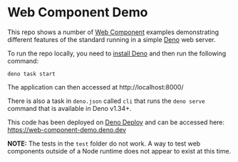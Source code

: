 <!-- deno-fmt-ignore-file -->
# Web Component Demo

This repo shows a number of [Web Component](https://developer.mozilla.org/en-US/docs/Web/API/Web_components) examples demonstrating different features of the standard running in a simple [Deno](https://deno.com) web server.

To run the repo locally, you need to [install Deno](https://docs.deno.com/runtime/manual/getting_started/installation) and  then run the following command:
```
deno task start
```
The application can then accessed at http://localhost:8000/

There is also a task in `deno.json` called `cli` that runs the `deno serve` command that is available in Deno v1.34+.

This code has been deployed on [Deno Deploy](https://deno.com/deploy) and can be accessed here: https://web-component-demo.deno.dev

**NOTE:** The tests in the `test` folder do not work. A way to test web components outside of a Node runtime does not appear to exist at this time.